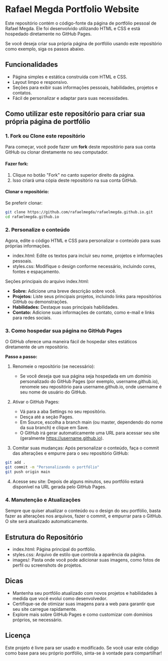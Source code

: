 # Rafael Megda Portfolio Website

Este repositório contém o código-fonte da página de portfólio pessoal de Rafael Megda. Ele foi desenvolvido utilizando HTML e CSS e está hospedado diretamente no GitHub Pages.

Se você deseja criar sua própria página de portfólio usando este repositório como exemplo, siga os passos abaixo.

## Funcionalidades

- Página simples e estática construída com HTML e CSS.
- Layout limpo e responsivo.
- Seções para exibir suas informações pessoais, habilidades, projetos e contatos.
- Fácil de personalizar e adaptar para suas necessidades.

## Como utilizar este repositório para criar sua própria página de portfólio

### 1. Fork ou Clone este repositório

Para começar, você pode fazer um **fork** deste repositório para sua conta GitHub ou clonar diretamente no seu computador.

#### Fazer fork:

1. Clique no botão "Fork" no canto superior direito da página.
2. Isso criará uma cópia deste repositório na sua conta GitHub.

#### Clonar o repositório:

Se preferir clonar:

```bash
git clone https://github.com/rafaelmegda/rafaelmegda.github.io.git
cd rafaelmegda.github.io
```

### 2. Personalize o conteúdo
Agora, edite o código HTML e CSS para personalizar o conteúdo para suas próprias informações.

- index.html: Edite os textos para incluir seu nome, projetos e informações pessoais.
- styles.css: Modifique o design conforme necessário, incluindo cores, fontes e espaçamento.

Seções principais do arquivo index.html:

- **Sobre:** Adicione uma breve descrição sobre você.
- **Projetos:** Liste seus principais projetos, incluindo links para repositórios GitHub ou demonstrações.
- **Habilidades:** Destaque suas principais habilidades.
- **Contato:** Adicione suas informações de contato, como e-mail e links para redes sociais.

### 3. Como hospedar sua página no GitHub Pages
O GitHub oferece uma maneira fácil de hospedar sites estáticos diretamente de um repositório.

**Passo a passo:**
1. Renomeie o repositório (se necessário):
    -  Se você deseja que sua página seja hospedada em um domínio personalizado do GitHub Pages (por exemplo, username.github.io), renomeie seu repositório para username.github.io, onde username é seu nome de usuário do GitHub.

2. Ativar o GitHub Pages:
    - Vá para a aba Settings no seu repositório.
    - Desça até a seção Pages.
    - Em Source, escolha a branch main (ou master, dependendo do nome da sua branch) e clique em Save.
    - O GitHub irá gerar automaticamente uma URL para acessar seu site (geralmente https://username.github.io).

3. Comitar suas mudanças: Após personalizar o conteúdo, faça o commit das alterações e empurre para o seu repositório GitHub:
```sh
git add .
git commit -m "Personalizando o portfólio"
git push origin main
```

4. Acesse seu site: Depois de alguns minutos, seu portfólio estará disponível na URL gerada pelo GitHub Pages.

### 4. Manutenção e Atualizações
Sempre que quiser atualizar o conteúdo ou o design do seu portfólio, basta fazer as alterações nos arquivos, fazer o commit, e empurrar para o GitHub. O site será atualizado automaticamente.

## Estrutura do Repositório
- index.html: Página principal do portfólio.
- styles.css: Arquivo de estilo que controla a aparência da página.
- images/: Pasta onde você pode adicionar suas imagens, como fotos de perfil ou screenshots de projetos.

## Dicas
- Mantenha seu portfólio atualizado com novos projetos e habilidades à medida que você evolui como desenvolvedor.
- Certifique-se de otimizar suas imagens para a web para garantir que seu site carregue rapidamente.
- Explore mais sobre GitHub Pages e como customizar com domínios próprios, se necessário.

## Licença
Este projeto é livre para ser usado e modificado. Se você usar este código como base para seu próprio portfólio, sinta-se à vontade para compartilhar!